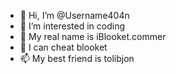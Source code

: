 - 👋 Hi, I’m @Username404n
- 👀 I’m interested in coding
- 🌱 My real name is iBlooket.commer
- 💞️ I can cheat blooket
- 📫 My best friend is tolibjon
<!---
Username404n/Username404n is a ✨ special ✨ repository because its `README.md` (this file) appears on your GitHub profile.
You can click the Preview link to take a look at your changes.
--->
